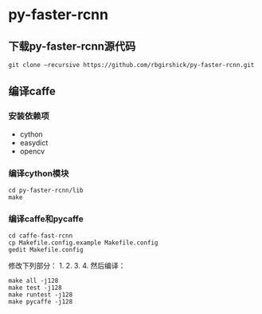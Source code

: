 # py-faster-rcnn
## 下载py-faster-rcnn源代码
`git clone –recursive https://github.com/rbgirshick/py-faster-rcnn.git`
## 编译caffe
### 安装依赖项
- cython
- easydict
- opencv
### 编译cython模块
```
cd py-faster-rcnn/lib
make
```
### 编译caffe和pycaffe
```
cd caffe-fast-rcnn
cp Makefile.config.example Makefile.config
gedit Makefile.config
```
修改下列部分：
1.
2.
3.
4.
然后编译：
```
make all -j128
make test -j128
make runtest -j128
make pycaffe -j128
```
